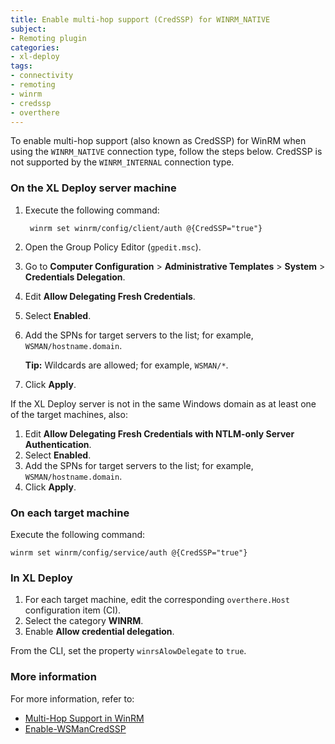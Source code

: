 ```yaml
---
title: Enable multi-hop support (CredSSP) for WINRM_NATIVE
subject:
- Remoting plugin
categories:
- xl-deploy
tags:
- connectivity
- remoting
- winrm
- credssp
- overthere
---
```


To enable multi-hop support (also known as CredSSP) for WinRM when using the `WINRM_NATIVE` connection type, follow the steps below. CredSSP is not supported by the `WINRM_INTERNAL` connection type.

### On the XL Deploy server machine

1. Execute the following command:

        winrm set winrm/config/client/auth @{CredSSP="true"}

1. Open the Group Policy Editor (`gpedit.msc`).
1. Go to **Computer Configuration** > **Administrative Templates** > **System** > **Credentials Delegation**.
1. Edit **Allow Delegating Fresh Credentials**.
1. Select **Enabled**.
1. Add the SPNs for target servers to the list; for example, `WSMAN/hostname.domain`.

   **Tip:** Wildcards are allowed; for example, `WSMAN/*`.

1. Click **Apply**.

If the XL Deploy server is not in the same Windows domain as at least one of the target machines, also:

1. Edit **Allow Delegating Fresh Credentials with NTLM-only Server Authentication**.
1. Select **Enabled**.
1. Add the SPNs for target servers to the list; for example, `WSMAN/hostname.domain`.
1. Click **Apply**.

### On each target machine

Execute the following command:

    winrm set winrm/config/service/auth @{CredSSP="true"}

### In XL Deploy

1. For each target machine, edit the corresponding `overthere.Host` configuration item (CI).
1. Select the category **WINRM**.
1. Enable **Allow credential delegation**.

From the CLI, set the property `winrsAlowDelegate` to `true`.

### More information

For more information, refer to:

* [Multi-Hop Support in WinRM](http://msdn.microsoft.com/en-us/library/ee309365(v=vs.85).aspx)
* [Enable-WSManCredSSP](http://technet.microsoft.com/en-us/library/hh849872.aspx)
